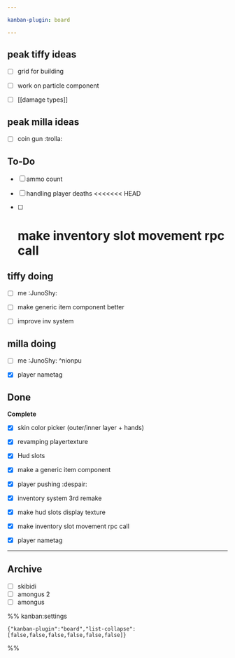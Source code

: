 ```yaml
---

kanban-plugin: board

---
```


## peak tiffy ideas

- [ ] grid for building
- [ ] work on particle component
- [ ] [[damage types]]


## peak milla ideas

- [ ] coin gun :trolla:


## To-Do

- [ ] ammo count
- [ ] handling player deaths
	<<<<<<< HEAD
- [ ] make inventory slot movement rpc call
	=======


## tiffy doing

- [ ] me :JunoShy:
- [ ] make generic item component better
- [ ] improve inv system


## milla doing

- [ ] me :JunoShy: ^nionpu
- [x] player nametag


## Done

**Complete**
- [x] skin color picker (outer/inner layer + hands)
- [x] revamping playertexture
- [x] Hud slots
- [x] make a generic item component
- [x] player pushing :despair:
- [x] inventory system 3rd remake
- [x] make hud slots display texture
- [x] make inventory slot movement rpc call
- [x] player nametag


***

## Archive

- [ ] skibidi
- [ ] amongus 2
- [ ] amongus

%% kanban:settings
```
{"kanban-plugin":"board","list-collapse":[false,false,false,false,false,false]}
```
%%